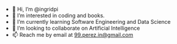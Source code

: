- 👋 Hi, I’m @ingridpi
- 👀 I’m interested in coding and books.
- 🌱 I’m currently learning Software Engineering and Data Science
- 💞️ I’m looking to collaborate on Artificial Intelligence
- 📫 Reach me by email at 99.perez.in@gmail.com 
